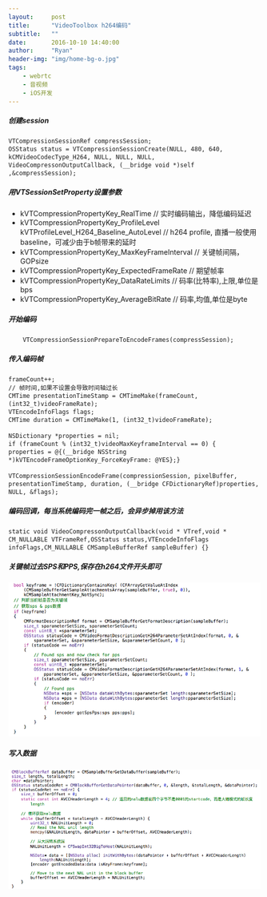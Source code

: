 ```yaml
---
layout:     post
title:      "VideoToolbox h264编码"
subtitle:   ""
date:       2016-10-10 14:40:00
author:     "Ryan"
header-img: "img/home-bg-o.jpg"
tags:
    - webrtc
    - 音视频
    - iOS开发
---
```


##### 创建session
	VTCompressionSessionRef compressSession;
	OSStatus status = VTCompressionSessionCreate(NULL, 480, 640, kCMVideoCodecType_H264, NULL, NULL, NULL, 
	VideoCompressonOutputCallback, (__bridge void *)self ,&compressSession);
	
##### 用VTSessionSetProperty设置参数

* kVTCompressionPropertyKey_RealTime
// 实时编码输出，降低编码延迟
* kVTCompressionPropertyKey_ProfileLevel kVTProfileLevel_H264_Baseline_AutoLevel
// h264 profile, 直播一般使用baseline，可减少由于b帧带来的延时
* kVTCompressionPropertyKey_MaxKeyFrameInterval
// 关键帧间隔，GOPsize
* kVTCompressionPropertyKey_ExpectedFrameRate
// 期望帧率
* kVTCompressionPropertyKey_DataRateLimits
// 码率(比特率),上限,单位是bps
* kVTCompressionPropertyKey_AverageBitRate
// 码率,均值,单位是byte

##### 开始编码			
		VTCompressionSessionPrepareToEncodeFrames(compressSession);

##### 传入编码帧
	frameCount++;
	// 帧时间,如果不设置会导致时间轴过长
	CMTime presentationTimeStamp = CMTimeMake(frameCount,(int32_t)videoFrameRate);
	VTEncodeInfoFlags flags;
	CMTime duration = CMTimeMake(1, (int32_t)videoFrameRate);

	NSDictionary *properties = nil;
	if (frameCount % (int32_t)videoMaxKeyframeInterval == 0) {
	properties = @{(__bridge NSString *)kVTEncodeFrameOptionKey_ForceKeyFrame: @YES};}

	VTCompressionSessionEncodeFrame(compressionSession, pixelBuffer, presentationTimeStamp, duration, (__bridge CFDictionaryRef)properties, NULL, &flags);

##### 编码回调，每当系统编码完一帧之后，会异步掉用该方法
	static void VideoCompressonOutputCallback(void * VTref,void * CM_NULLABLE VTFrameRef,OSStatus status,VTEncodeInfoFlags infoFlags,CM_NULLABLE CMSampleBufferRef sampleBuffer) {}
	
##### 关键帧过去SPS和PPS,保存在h264文件开头即可

![Mou icon](https://raw.githubusercontent.com/dnqs123/dnqs123.github.io/master/postimage/post-img-VideoToolbox-h264-01)
	
##### 写入数据
![Mou icon](https://raw.githubusercontent.com/dnqs123/dnqs123.github.io/master/postimage/post-img-VideoToolbox-h264-02)